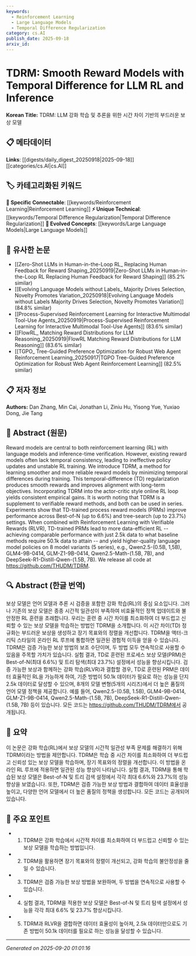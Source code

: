 ```yaml
---
keywords:
  - Reinforcement Learning
  - Large Language Models
  - Temporal Difference Regularization
category: cs.AI
publish_date: 2025-09-18
arxiv_id:
---
```


<!-- KEYWORD_LINKING_METADATA:
{
  "processed_timestamp": "2025-09-22 22:07:53.079396",
  "vocabulary_version": "1.0",
  "selected_keywords": [
    "Reinforcement Learning",
    "Large Language Models",
    "Temporal Difference Regularization"
  ],
  "rejected_keywords": [
    "Process Reward Models"
  ],
  "similarity_scores": {
    "Reinforcement Learning": 0.88,
    "Large Language Models": 0.85,
    "Temporal Difference Regularization": 0.8
  },
  "extraction_method": "AI_prompt_based",
  "budget_applied": true
}
-->

# TDRM: Smooth Reward Models with Temporal Difference for LLM RL and Inference

**Korean Title:** TDRM: LLM 강화 학습 및 추론을 위한 시간 차이 기반의 부드러운 보상 모델

## 📋 메타데이터

**Links**: [[digests/daily_digest_20250918|2025-09-18]]        [[categories/cs.AI|cs.AI]]

## 🏷️ 카테고리화된 키워드
**🔗 Specific Connectable**: [[keywords/Reinforcement Learning|Reinforcement Learning]]
**⚡ Unique Technical**: [[keywords/Temporal Difference Regularization|Temporal Difference Regularization]]
**🚀 Evolved Concepts**: [[keywords/Large Language Models|Large Language Models]]

## 🔗 유사한 논문
- [[Zero-Shot LLMs in Human-in-the-Loop RL_ Replacing Human Feedback for Reward Shaping_20250919|Zero-Shot LLMs in Human-in-the-Loop RL Replacing Human Feedback for Reward Shaping]] (85.2% similar)
- [[Evolving Language Models without Labels_ Majority Drives Selection, Novelty Promotes Variation_20250918|Evolving Language Models without Labels Majority Drives Selection, Novelty Promotes Variation]] (84.8% similar)
- [[Process-Supervised Reinforcement Learning for Interactive Multimodal Tool-Use Agents_20250919|Process-Supervised Reinforcement Learning for Interactive Multimodal Tool-Use Agents]] (83.6% similar)
- [[FlowRL_ Matching Reward Distributions for LLM Reasoning_20250919|FlowRL Matching Reward Distributions for LLM Reasoning]] (83.6% similar)
- [[TGPO_ Tree-Guided Preference Optimization for Robust Web Agent Reinforcement Learning_20250917|TGPO Tree-Guided Preference Optimization for Robust Web Agent Reinforcement Learning]] (82.5% similar)

## 📋 저자 정보

**Authors:** Dan Zhang, Min Cai, Jonathan Li, Ziniu Hu, Yisong Yue, Yuxiao Dong, Jie Tang

## 📄 Abstract (원문)

Reward models are central to both reinforcement learning (RL) with language
models and inference-time verification. However, existing reward models often
lack temporal consistency, leading to ineffective policy updates and unstable
RL training. We introduce TDRM, a method for learning smoother and more
reliable reward models by minimizing temporal differences during training. This
temporal-difference (TD) regularization produces smooth rewards and improves
alignment with long-term objectives. Incorporating TDRM into the actor-critic
style online RL loop yields consistent empirical gains. It is worth noting that
TDRM is a supplement to verifiable reward methods, and both can be used in
series. Experiments show that TD-trained process reward models (PRMs) improve
performance across Best-of-N (up to 6.6%) and tree-search (up to 23.7%)
settings. When combined with Reinforcement Learning with Verifiable Rewards
(RLVR), TD-trained PRMs lead to more data-efficient RL -- achieving comparable
performance with just 2.5k data to what baseline methods require 50.1k data to
attain -- and yield higher-quality language model policies on 8 model variants
(5 series), e.g., Qwen2.5-(0.5B, 1,5B), GLM4-9B-0414, GLM-Z1-9B-0414,
Qwen2.5-Math-(1.5B, 7B), and DeepSeek-R1-Distill-Qwen-(1.5B, 7B). We release
all code at https://github.com/THUDM/TDRM.

## 🔍 Abstract (한글 번역)

보상 모델은 언어 모델과 추론 시 검증을 포함한 강화 학습(RL)의 중심 요소입니다. 그러나 기존의 보상 모델은 종종 시간적 일관성이 부족하여 비효율적인 정책 업데이트와 불안정한 RL 훈련을 초래합니다. 우리는 훈련 중 시간 차이를 최소화하여 더 부드럽고 신뢰할 수 있는 보상 모델을 학습하는 방법인 TDRM을 소개합니다. 이 시간 차이(TD) 정규화는 부드러운 보상을 생성하고 장기 목표와의 정렬을 개선합니다. TDRM을 액터-크리틱 스타일의 온라인 RL 루프에 통합하면 일관된 경험적 이득을 얻을 수 있습니다. TDRM은 검증 가능한 보상 방법의 보조 수단이며, 두 방법 모두 연속적으로 사용할 수 있음을 주목할 가치가 있습니다. 실험 결과, TD로 훈련된 프로세스 보상 모델(PRM)은 Best-of-N(최대 6.6%) 및 트리 탐색(최대 23.7%) 설정에서 성능을 향상시킵니다. 검증 가능한 보상과 함께하는 강화 학습(RLVR)과 결합할 경우, TD로 훈련된 PRM은 데이터 효율적인 RL을 가능하게 하여, 기준 방법이 50.1k 데이터가 필요로 하는 성능을 단지 2.5k 데이터로 달성할 수 있으며, 8개의 모델 변형(5개의 시리즈)에서 더 높은 품질의 언어 모델 정책을 제공합니다. 예를 들어, Qwen2.5-(0.5B, 1.5B), GLM4-9B-0414, GLM-Z1-9B-0414, Qwen2.5-Math-(1.5B, 7B), DeepSeek-R1-Distill-Qwen-(1.5B, 7B) 등이 있습니다. 모든 코드는 https://github.com/THUDM/TDRM에서 공개됩니다.

## 📝 요약

이 논문은 강화 학습(RL)에서 보상 모델의 시간적 일관성 부족 문제를 해결하기 위해 TDRM이라는 방법을 제안합니다. TDRM은 학습 중 시간 차이를 최소화하여 더 부드럽고 신뢰성 있는 보상 모델을 학습하며, 장기 목표와의 정렬을 개선합니다. 이 방법을 온라인 RL 루프에 적용하면 일관된 성능 향상이 나타납니다. 실험 결과, TDRM을 통해 학습된 보상 모델은 Best-of-N 및 트리 검색 설정에서 각각 최대 6.6%와 23.7%의 성능 향상을 보였습니다. 또한, TDRM은 검증 가능한 보상 방법과 결합하여 데이터 효율성을 높이고, 다양한 언어 모델에서 더 높은 품질의 정책을 생성합니다. 모든 코드는 공개되어 있습니다.

## 🎯 주요 포인트

- 1. TDRM은 강화 학습에서 시간적 차이를 최소화하여 더 부드럽고 신뢰할 수 있는 보상 모델을 학습하는 방법입니다.

- 2. TDRM을 활용하면 장기 목표와의 정렬이 개선되고, 강화 학습의 불안정성을 줄일 수 있습니다.

- 3. TDRM은 검증 가능한 보상 방법을 보완하며, 두 방법을 연속적으로 사용할 수 있습니다.

- 4. 실험 결과, TDRM을 적용한 보상 모델은 Best-of-N 및 트리 탐색 설정에서 성능을 각각 최대 6.6% 및 23.7% 향상시킵니다.

- 5. TDRM과 RLVR을 결합하면 데이터 효율성이 높아져, 2.5k 데이터만으로도 기존 방법이 50.1k 데이터를 필요로 하는 성능을 달성할 수 있습니다.

---

*Generated on 2025-09-20 01:01:16*